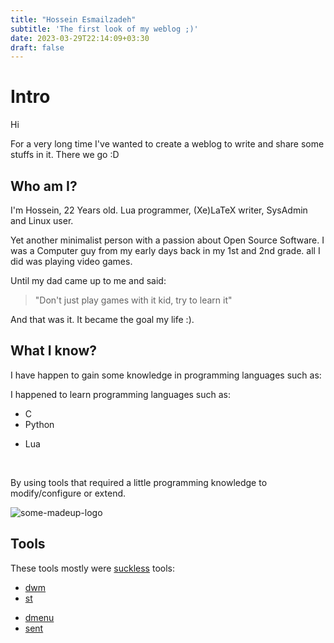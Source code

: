 ```yaml
---
title: "Hossein Esmailzadeh"
subtitle: 'The first look of my weblog ;)'
date: 2023-03-29T22:14:09+03:30
draft: false
---
```


# Intro

<div>

<div class=left>

Hi

For a very long time I've wanted to create a weblog to write and share some
stuffs in it. There we go :D

## Who am I?

I'm Hossein, 22 Years old.
Lua programmer, (Xe)LaTeX writer, SysAdmin and Linux user.

Yet another minimalist person with a passion about Open Source Software.
I was a Computer guy from my early days back in my 1st and 2nd grade. all I did
was playing video games.

Until my dad came up to me and said:

> "Don't just play games with it kid, try to learn it"

And that was it. It became the goal my life :).

## What I know?

I have happen to gain some knowledge in programming languages such as:

I happened to learn programming languages such as:

<div class=left>

+ C
+ Python

</div>
<div class=right>

+ Lua

</div>
<br>

By using tools that required a little programming knowledge to modify/configure
or extend.

</div>
<!-- ================================ SEPARATOR ================================ -->
<div class=right>

![some-madeup-logo](/imgs/main/he.png)

## Tools

These tools mostly were [suckless](https://suckless.org) tools:

<div class=left>

+ [dwm](https://dwm.suckless.org)
+ [st](https://st.suckless.org)

</div>
<div class=right>

+ [dmenu](https://tools.suckless.org/dmenu)
+ [sent](https://tools.suckless.org/sent)

</div>

</div>
<br>
</div>

